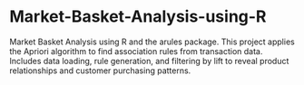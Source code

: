 # Market-Basket-Analysis-using-R
Market Basket Analysis using R and the arules package. This project applies the Apriori algorithm to find association rules from transaction data. Includes data loading, rule generation, and filtering by lift to reveal product relationships and customer purchasing patterns.

